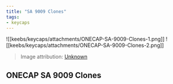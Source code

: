 ```yaml
---
title: "SA 9009 Clones"
tags:
- keycaps 
---
```


![[keebs/keycaps/attachments/ONECAP-SA-9009-Clones-1.png]]
![[keebs/keycaps/attachments/ONECAP-SA-9009-Clones-2.png]]

> Image attribution: [Unknown](https://www.newegg.com/p/0GA-08NW-00633)

## ONECAP SA 9009 Clones
